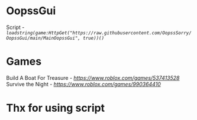 # OopssGui

Script -  *`loadstring(game:HttpGet("https://raw.githubusercontent.com/OopssSorry/OopssGui/main/MainOopssGui", true))()`*

# Games

Build A Boat For Treasure - *https://www.roblox.com/games/537413528*
Survive the Night - *https://www.roblox.com/games/990364410*

# Thx for using script
